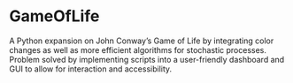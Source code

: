 # GameOfLife
A Python expansion on John Conway’s Game of Life by integrating color changes as well as more efficient algorithms for stochastic processes. Problem solved by implementing scripts into a user-friendly dashboard and GUI to allow for interaction and accessibility. 

